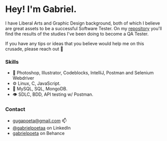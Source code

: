 

# Hey! I'm Gabriel. 
I have Liberal Arts and Graphic Design background, both of which I believe are great assets to be a successful Software Tester. On my [repository](https://github.com/gabrielpoetaa?tab=repositories) you'll find the results of the studies I've been doing to become a QA Tester.

If you have any tips or ideas that you believe would help me on this crusade, please reach out 🖖




### Skills

- 💬 Photoshop, Illustrator, Codeblocks, IntelliJ, Postman and Selenium Webdriver
- ⚙️ Linux, C, JavaScript. 
- 💽 MySQL, SQL, MongoDB. 
- 👁️ SDLC, BDD, API testing w/ Postman.

### Contact 
- gugapoeta@gmail.com 📫
- [@gabrielpoetaa](https://www.linkedin.com/in/gabrielpoeta/ "LinkedIn Homepage") on LinkedIn
- [gabrielpoeta](https://www.behance.net/gabrielpoeta/appreciated "Behance Homepage") on Behance

<!---
gabrielpoetaa/gabrielpoetaa is a ✨ special ✨ repository because its `README.md` (this file) appears on your GitHub profile.
You can click the Preview link to take a look at your changes.
--->
